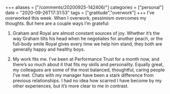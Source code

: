 +++
aliases = ["/comments/20200925-142406/"]
categories = ["personal"]
date = "2020-09-26T17:31:53"
tags = ["gratitude","overwork"]
+++
I’ve overworked this week. When I overwork, pessimism overcomes my thoughts. But here are a couple ways I’m grateful:

1. Graham and Royal are almost constant sources of joy. Whether it’s the way Graham tilts his head when he negotiates for another peach, or the full-body smile Royal gives every time we help him stand, they both are generally happy and healthy boys.

2. My work fits me. I’ve been at Performance Trust for a month now, and there’s so much about it that fits my skills and personality. Equally great, my colleagues are some of the most balanced, thoughtful, caring people I’ve met. Chats with my manager have been a stark difference from previous relationships. I had no idea how scarred I have become by my other experiences, but it’s more clear to me in contrast.
